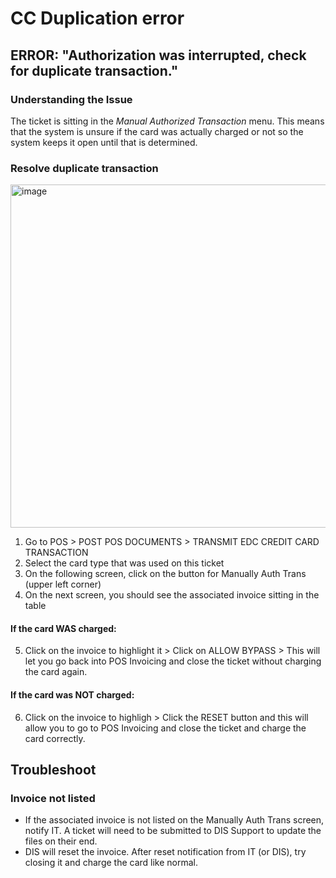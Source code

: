# CC Duplication error 

## ERROR: "Authorization was interrupted, check for duplicate transaction." 

### Understanding the Issue

The ticket is sitting in the _Manual Authorized Transaction_ menu. This means that the system is unsure if the card was actually charged or not so the system keeps it open until that is determined. 

### Resolve duplicate transaction

<img width="1163" height="549" alt="image" src="https://github.com/user-attachments/assets/2a59bf2d-0d4a-4147-96f0-72267598de15" />


1. Go to POS > POST POS DOCUMENTS > TRANSMIT EDC CREDIT CARD TRANSACTION
2. Select the card type that was used on this ticket
3. On the following screen, click on the button for Manually Auth Trans (upper left corner)
4. On the next screen, you should see the associated invoice sitting in the table
#### If the card WAS charged:
5. Click on the invoice to highlight it > Click on ALLOW BYPASS > This will let you go back into POS Invoicing and close the ticket without charging the card again.
#### If the card was NOT charged:
6. Click on the invoice to highligh > Click the RESET button and this will allow you to go to POS Invoicing and close the ticket and charge the card correctly.

## Troubleshoot

### Invoice not listed 
- If the associated invoice is not listed on the Manually Auth Trans screen, notify IT. A ticket will need to be submitted to DIS Support to update the files on their end.
- DIS will reset the invoice. After reset notification from IT (or DIS), try closing it and charge the card like normal. 
